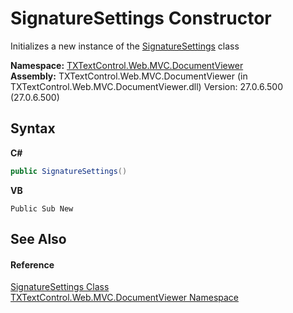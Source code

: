 # SignatureSettings Constructor 
 

Initializes a new instance of the <a href="T_TXTextControl_Web_MVC_DocumentViewer_SignatureSettings">SignatureSettings</a> class

**Namespace:**&nbsp;<a href="N_TXTextControl_Web_MVC_DocumentViewer">TXTextControl.Web.MVC.DocumentViewer</a><br />**Assembly:**&nbsp;TXTextControl.Web.MVC.DocumentViewer (in TXTextControl.Web.MVC.DocumentViewer.dll) Version: 27.0.6.500 (27.0.6.500)

## Syntax

**C#**<br />
``` C#
public SignatureSettings()
```

**VB**<br />
``` VB
Public Sub New
```


## See Also


#### Reference
<a href="T_TXTextControl_Web_MVC_DocumentViewer_SignatureSettings">SignatureSettings Class</a><br /><a href="N_TXTextControl_Web_MVC_DocumentViewer">TXTextControl.Web.MVC.DocumentViewer Namespace</a><br />